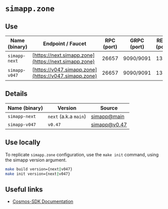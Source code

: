 # `simapp.zone`

## Use

| Name  (binary) | Endpoint / Faucet                                    | RPC (port) | GRPC (port) | REST (port) |
| -------------- | ---------------------------------------------------- | ---------- | ----------- | ----------- |
| `simapp-next`  | [https://next.simapp.zone](https://next.simapp.zone) | 26657      | 9090/9091   | 1317        |
| `simapp-v047`  | [https://v047.simapp.zone](https://v047.simapp.zone) | 26657      | 9090/9091   | 1317        |

## Details

| Name (binary) | Version               | Source                                                                   |
| ------------- | --------------------- | ------------------------------------------------------------------------ |
| `simapp-next` | `next` (a.k.a `main`) | [simapp@main](https://github.com/cosmos/cosmos-sdk/tree/main/simapp)     |
| `simapp-v047` | `v0.47`               | [simapp@v0.47](https://github.com/cosmos/cosmos-sdk/tree/v0.47.0/simapp) |

## Use locally

To replicate `simapp.zone` configuration, use the `make init` command, using the simapp version argument.

```sh
make build version={next|v047}
make init version={next|v047}
```

## Useful links

- [Cosmos-SDK Documentation](https://docs.cosmos.network/)
